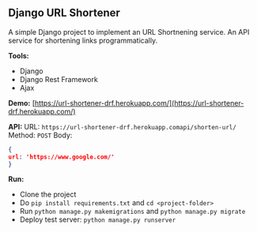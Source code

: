 ## Django URL Shortener
A simple Django project to implement an URL Shortnening service.
An API service for shortening links programmatically.

**Tools:**

 - Django
 - Django Rest Framework
 - Ajax

**Demo:** [https://url-shortener-drf.herokuapp.com/](https://url-shortener-drf.herokuapp.com/)

**API:**
URL: `https://url-shortener-drf.herokuapp.comapi/shorten-url/`
Method: `POST`
Body:

```json
{
url: 'https://www.google.com/'
}
```

**Run:**

 - Clone the project
 - Do `pip install requirements.txt` and `cd <project-folder>`
 - Run `python manage.py makemigrations` and `python manage.py migrate`
 - Deploy test server: `python manage.py runserver` 
